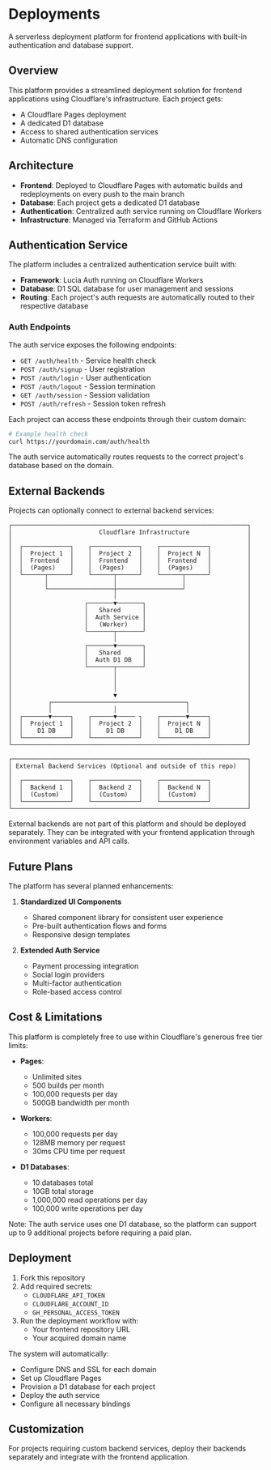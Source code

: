 # Deployments

A serverless deployment platform for frontend applications with built-in authentication and database support.

## Overview

This platform provides a streamlined deployment solution for frontend applications using Cloudflare's infrastructure. Each project gets:
- A Cloudflare Pages deployment
- A dedicated D1 database
- Access to shared authentication services
- Automatic DNS configuration

## Architecture

- **Frontend**: Deployed to Cloudflare Pages with automatic builds and redeployments on every push to the main branch
- **Database**: Each project gets a dedicated D1 database
- **Authentication**: Centralized auth service running on Cloudflare Workers
- **Infrastructure**: Managed via Terraform and GitHub Actions

## Authentication Service

The platform includes a centralized authentication service built with:
- **Framework**: Lucia Auth running on Cloudflare Workers
- **Database**: D1 SQL database for user management and sessions
- **Routing**: Each project's auth requests are automatically routed to their respective database

### Auth Endpoints

The auth service exposes the following endpoints:

- `GET /auth/health` - Service health check
- `POST /auth/signup` - User registration
- `POST /auth/login` - User authentication
- `POST /auth/logout` - Session termination
- `GET /auth/session` - Session validation
- `POST /auth/refresh` - Session token refresh

Each project can access these endpoints through their custom domain:
```bash
# Example health check
curl https://yourdomain.com/auth/health
```

The auth service automatically routes requests to the correct project's database based on the domain.

## External Backends

Projects can optionally connect to external backend services:

```
┌─────────────────────────────────────────────────────────────────┐
│                        Cloudflare Infrastructure                │
│                                                                 │
│  ┌─────────────┐    ┌─────────────┐    ┌─────────────┐          │
│  │  Project 1  │    │  Project 2  │    │  Project N  │          │
│  │  Frontend   │    │  Frontend   │    │  Frontend   │          │
│  │  (Pages)    │    │  (Pages)    │    │  (Pages)    │          │
│  └──────┬──────┘    └──────┬──────┘    └──────┬──────┘          │
│         │                  │                  │                 │
│         └──────────────────┼──────────────────┘                 │
│                            │                                    │
│                    ┌───────▼───────┐                            │
│                    │   Shared      │                            │
│                    │  Auth Service │                            │
│                    │   (Worker)    │                            │
│                    └───────┬───────┘                            │
│                            │                                    │
│                    ┌───────▼───────┐                            │
│                    │   Shared      │                            │
│                    │  Auth D1 DB   │                            │
│                    └───────┬───────┘                            │
│                            │                                    │
│                            │                                    │
│                            │                                    │
│                            ▼                                    │
│          ┌─────────────────────────────────────┐                │
│          │                 │                   │                │
│  ┌───────▼─────┐    ┌──────▼───── ┐    ┌───────▼─────┐          │
│  │  Project 1  │    │  Project 2  │    │  Project N  │          │
│  │    D1 DB    │    │    D1 DB    │    │    D1 DB    │          │
│  └─────────────┘    └─────────────┘    └─────────────┘          │
└─────────────────────────────────────────────────────────────────┘

┌─────────────────────────────────────────────────────────────────┐
│ External Backend Services (Optional and outside of this repo)   │
│                                                                 │
│  ┌─────────────┐    ┌─────────────┐    ┌─────────────┐          │
│  │  Backend 1  │    │  Backend 2  │    │  Backend N  │          │
│  │  (Custom)   │    │  (Custom)   │    │  (Custom)   │          │
│  └─────────────┘    └─────────────┘    └─────────────┘          │
└─────────────────────────────────────────────────────────────────┘
```

External backends are not part of this platform and should be deployed separately. They can be integrated with your frontend application through environment variables and API calls.

## Future Plans

The platform has several planned enhancements:

1. **Standardized UI Components**
   - Shared component library for consistent user experience
   - Pre-built authentication flows and forms
   - Responsive design templates

2. **Extended Auth Service**
   - Payment processing integration
   - Social login providers
   - Multi-factor authentication
   - Role-based access control

## Cost & Limitations

This platform is completely free to use within Cloudflare's generous free tier limits:

- **Pages**: 
  - Unlimited sites
  - 500 builds per month
  - 100,000 requests per day
  - 500GB bandwidth per month

- **Workers**:
  - 100,000 requests per day
  - 128MB memory per request
  - 30ms CPU time per request

- **D1 Databases**:
  - 10 databases total
  - 10GB total storage
  - 1,000,000 read operations per day
  - 100,000 write operations per day

Note: The auth service uses one D1 database, so the platform can support up to 9 additional projects before requiring a paid plan.

## Deployment

1. Fork this repository
2. Add required secrets:
   - `CLOUDFLARE_API_TOKEN`
   - `CLOUDFLARE_ACCOUNT_ID`
   - `GH_PERSONAL_ACCESS_TOKEN`
3. Run the deployment workflow with:
   - Your frontend repository URL
   - Your acquired domain name

The system will automatically:
- Configure DNS and SSL for each domain
- Set up Cloudflare Pages
- Provision a D1 database for each project
- Deploy the auth service
- Configure all necessary bindings

## Customization

For projects requiring custom backend services, deploy their backends separately and integrate with the frontend application.